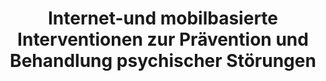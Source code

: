 --- 
abstract: '' 
authors: 
 - admin
 -  zarski
 -  M Berking
 -  H Baumeister
doi: '' 
featured: false 
publication: '*eHealth in Deutschland*, 238' 
publication_short: '' 
publishDate: '2016-01-01' 
title: 'Internet-und mobilbasierte Interventionen zur Prävention und Behandlung psychischer Störungen' 
url_code: '' 
url_dataset: '' 
url_pdf: '' 
url_poster: '' 
url_project: '' 
url_slides: '' 
url_source: '' 
url_video: '' 
---